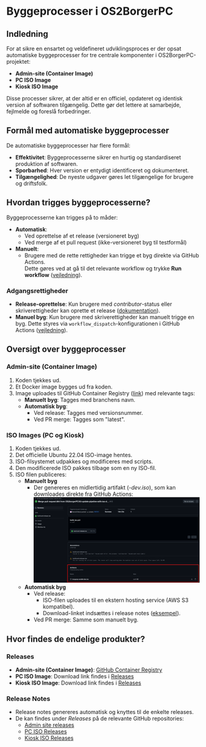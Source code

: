 # Byggeprocesser i OS2BorgerPC

## Indledning
For at sikre en ensartet og veldefineret udviklingsproces er der opsat automatiske byggeprocesser for tre centrale komponenter i OS2BorgerPC-projektet:
- **Admin-site (Container Image)**
- **PC ISO Image**
- **Kiosk ISO Image**

Disse processer sikrer, at der altid er en officiel, opdateret og identisk version af softwaren tilgængelig. Dette gør det lettere at samarbejde, fejlmelde og foreslå forbedringer.

## Formål med automatiske byggeprocesser
De automatiske byggeprocesser har flere formål:
- **Effektivitet**: Byggeprocesserne sikrer en hurtig og standardiseret produktion af softwaren.
- **Sporbarhed**: Hver version er entydigt identificeret og dokumenteret.
- **Tilgængelighed**: De nyeste udgaver gøres let tilgængelige for brugere og driftsfolk.

## Hvordan trigges byggeprocesserne?
Byggeprocesserne kan trigges på to måder:
- **Automatisk**:
  - Ved oprettelse af et release (versioneret byg)
  - Ved merge af et pull request (ikke-versioneret byg til testformål)
- **Manuelt**:
  - Brugere med de rette rettigheder kan trigge et byg direkte via GitHub Actions.\
  Dette gøres ved at gå til det relevante workflow og trykke **Run workflow** ([vejledning](https://docs.github.com/en/actions/managing-workflow-runs-and-deployments/managing-workflow-runs/manually-running-a-workflow#running-a-workflow)).

### Adgangsrettigheder
- **Release-oprettelse**: Kun brugere med *contributor*-status eller skriverettigheder kan oprette et release ([dokumentation](https://docs.github.com/en/repositories/releasing-projects-on-github/managing-releases-in-a-repository)).
- **Manuel byg**: Kun brugere med skriverettigheder kan manuelt trigge en byg. Dette styres via `workflow_dispatch`-konfigurationen i GitHub Actions ([vejledning](https://docs.github.com/en/actions/managing-workflow-runs-and-deployments/managing-workflow-runs/manually-running-a-workflow#configuring-a-workflow-to-run-manually)).

## Oversigt over byggeprocesser

### **Admin-site (Container Image)**
1. Koden tjekkes ud.
2. Et Docker image bygges ud fra koden.
3. Image uploades til GitHub Container Registry ([link](https://github.com/OS2borgerPC/os2borgerpc-admin-site/pkgs/container/os2borgerpc-admin-site)) med relevante tags:
   - **Manuelt byg**: Tagges med branchens navn.
   - **Automatisk byg**:
     - Ved release: Tagges med versionsnummer.
     - Ved PR merge: Tagges som "latest".

### **ISO Images (PC og Kiosk)**
1. Koden tjekkes ud.
2. Det officielle Ubuntu 22.04 ISO-image hentes.
3. ISO-filsystemet udpakkes og modificeres med scripts.
4. Den modificerede ISO pakkes tilbage som en ny ISO-fil.
5. ISO filen publiceres:
   - **Manuelt byg**
     - Der genereres en midlertidig artifakt (*-dev.iso*), som kan downloades direkte fra GitHub Actions:\
       <img src="artifakt.png" width="1000"/>
   - **Automatisk byg**
     - Ved release:
       - ISO-filen uploades til en ekstern hosting service (AWS S3 kompatibel).
       - Download-linket indsættes i release notes ([eksempel](https://github.com/OS2borgerPC/os2borgerpc-image/releases)).
     - Ved PR merge: Samme som manuelt byg.

## Hvor findes de endelige produkter?

### Releases
- **Admin-site (Container Image)**: [GitHub Container Registry](https://github.com/OS2borgerPC/os2borgerpc-admin-site/pkgs/container/os2borgerpc-admin-site)
- **PC ISO Image**: Download link findes i [Releases](https://github.com/OS2borgerPC/os2borgerpc-image/releases)
- **Kiosk ISO Image**: Download link findes i [Releases](https://github.com/OS2borgerPC/os2borgerpc-kiosk-image/releases)

### Release Notes
- Release notes genereres automatisk og knyttes til de enkelte releases.
- De kan findes under *Releases* på de relevante GitHub repositories:
  - [Admin site releases](https://github.com/OS2borgerPC/os2borgerpc-admin-site/releases)
  - [PC ISO Releases](https://github.com/OS2borgerPC/os2borgerpc-image/releases)
  - [Kiosk ISO Releases](https://github.com/OS2borgerPC/os2borgerpc-kiosk-image/releases)